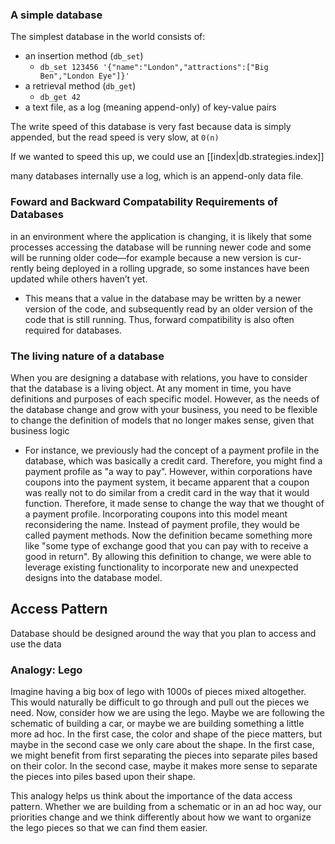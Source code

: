 
### A simple database
The simplest database in the world consists of:
- an insertion method (`db_set`)
    - `db_set 123456 '{"name":"London","attractions":["Big Ben","London Eye"]}'`
- a retrieval method (`db_get`)
    - `db_get 42`
- a text file, as a log (meaning append-only) of key-value pairs

The write speed of this database is very fast because data is simply appended, but the read speed is very slow, at `0(n)`

If we wanted to speed this up, we could use an [[index|db.strategies.index]]

many databases internally use a log, which is an append-only data file.

### Foward and Backward Compatability Requirements of Databases
in an environment where the application is changing, it is likely that some processes accessing the database will be running newer code and some will be running older code—for example because a new version is cur‐ rently being deployed in a rolling upgrade, so some instances have been updated while others haven’t yet.
- This means that a value in the database may be written by a newer version of the code, and subsequently read by an older version of the code that is still running. Thus, forward compatibility is also often required for databases.

### The living nature of a database
When you are designing a database with relations, you have to consider that the database is a living object. At any moment in time, you have definitions and purposes of each specific model. However, as the needs of the database change and grow with your business, you need to be flexible to change the definition of models that no longer makes sense, given that business logic
- For instance, we previously had the concept of a payment profile in the database, which was basically a credit card. Therefore, you might find a payment profile as "a way to pay". However, within corporations have coupons into the payment system, it became apparent that a coupon was really not to do similar from a credit card in the way that it would function. Therefore, it made sense to change the way that we thought of a payment profile. Incorporating coupons into this model meant reconsidering the name. Instead of payment profile, they would be called payment methods. Now the definition became something more like "some type of exchange good that you can pay with to receive a good in return". By allowing this definition to change, we were able to leverage existing functionality to incorporate new and unexpected designs into the database model.

## Access Pattern
Database should be designed around the way that you plan to access and use the data

### Analogy: Lego
Imagine having a big box of lego with 1000s of pieces mixed altogether. This would naturally be difficult to go through and pull out the pieces we need. Now, consider how we are using the lego. Maybe we are following the schematic of building a car, or maybe we are building something a little more ad hoc. In the first case, the color and shape of the piece matters, but maybe in the second case we only care about the shape. In the first case, we might benefit from first separating the pieces into separate piles based on their color. In the second case, maybe it makes more sense to separate the pieces into piles based upon their shape.

This analogy helps us think about the importance of the data access pattern. Whether we are building from a schematic or in an ad hoc way, our priorities change and we think differently about how we want to organize the lego pieces so that we can find them easier.